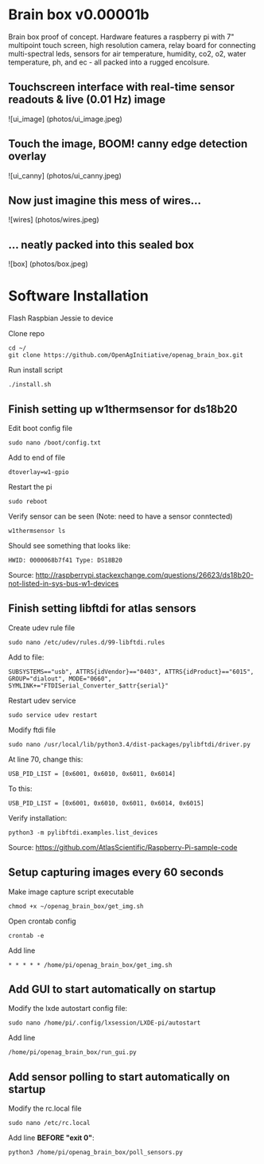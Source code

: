 # Brain box v0.00001b

Brain box proof of concept. Hardware features a raspberry pi with 7" multipoint touch screen, high resolution camera, relay board for connecting multi-spectral leds, sensors for air temperature, humidity, co2, o2, water temperature, ph, and ec - all packed into a rugged encolsure. 

## Touchscreen interface with real-time sensor readouts & live (0.01 Hz) image
![ui_image] (photos/ui_image.jpeg)

## Touch the image, BOOM! canny edge detection overlay
![ui_canny] (photos/ui_canny.jpeg)

## Now just imagine this mess of wires...
![wires] (photos/wires.jpeg)

## ... neatly packed into this sealed box
![box] (photos/box.jpeg)

# Software Installation
Flash Raspbian Jessie to device

Clone repo
```
cd ~/
git clone https://github.com/OpenAgInitiative/openag_brain_box.git
```

Run install script
```
./install.sh
```

## Finish setting up w1thermsensor for ds18b20
Edit boot config file
```
sudo nano /boot/config.txt
```
Add to end of file
```
dtoverlay=w1-gpio
```
Restart the pi
```
sudo reboot
```
Verify sensor can be seen (Note: need to have a sensor conntected)
```
w1thermsensor ls
```
Should see something that looks like:
```
HWID: 0000068b7f41 Type: DS18B20
```

Source: http://raspberrypi.stackexchange.com/questions/26623/ds18b20-not-listed-in-sys-bus-w1-devices

## Finish setting libftdi for atlas sensors
Create udev rule file
```
sudo nano /etc/udev/rules.d/99-libftdi.rules
```
Add to file:
```
SUBSYSTEMS=="usb", ATTRS{idVendor}=="0403", ATTRS{idProduct}=="6015", GROUP="dialout", MODE="0660", SYMLINK+="FTDISerial_Converter_$attr{serial}"
```
Restart udev service
```
sudo service udev restart
```
Modify ftdi file
```
sudo nano /usr/local/lib/python3.4/dist-packages/pylibftdi/driver.py
```
At line 70, change this:
```
USB_PID_LIST = [0x6001, 0x6010, 0x6011, 0x6014]
```
To this:
```
USB_PID_LIST = [0x6001, 0x6010, 0x6011, 0x6014, 0x6015]  
```
Verify installation:
```
python3 -m pylibftdi.examples.list_devices
```
Source: https://github.com/AtlasScientific/Raspberry-Pi-sample-code

## Setup capturing images every 60 seconds
Make image capture script executable
```
chmod +x ~/openag_brain_box/get_img.sh
```
Open crontab config
```
crontab -e
```
Add line
```
* * * * * /home/pi/openag_brain_box/get_img.sh
```

## Add GUI to start automatically on startup
Modify the lxde autostart config file:
```
sudo nano /home/pi/.config/lxsession/LXDE-pi/autostart
```
Add line
```
/home/pi/openag_brain_box/run_gui.py
```

## Add sensor polling to start automatically on startup
Modify the rc.local file
```
sudo nano /etc/rc.local
```
Add line **BEFORE "exit 0"**:
```
python3 /home/pi/openag_brain_box/poll_sensors.py
```



